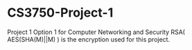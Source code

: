 # CS3750-Project-1
Project 1 Option 1 for Computer Networking and Security
RSA( AES(SHA(M)||M) ) is the encryption used for this project.
